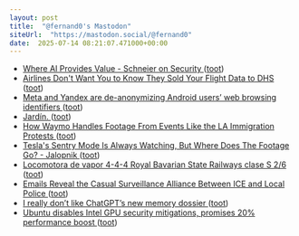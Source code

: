 ```yaml
---
layout: post
title:  "@fernand0's Mastodon"
siteUrl:  "https://mastodon.social/@fernand0"
date:  2025-07-14 08:21:07.471000+00:00
---
```

*  [Where AI Provides Value - Schneier on Security ](https://www.schneier.com/blog/archives/2025/06/where-ai-provides-value.htm) ([toot](https://mastodon.social/@fernand0/114850612344969859))
*  [Airlines Don't Want You to Know They Sold Your Flight Data to DHS ](https://www.404media.co/airlines-dont-want-you-to-know-they-sold-your-flight-data-to-dhs) ([toot](https://mastodon.social/@fernand0/114848914118412225))
*  [Meta and Yandex are de-anonymizing Android users’ web browsing identifiers ](https://arstechnica.com/security/2025/06/meta-and-yandex-are-de-anonymizing-android-users-web-browsing-identifiers) ([toot](https://mastodon.social/@fernand0/114847152860017988))
*  [Jardín. ](https://avecesunafoto.wordpress.com/2025/07/13/jardin) ([toot](https://mastodon.social/@fernand0/114847076003531918))
*  [How Waymo Handles Footage From Events Like the LA Immigration Protests ](https://www.wired.com/story/waymo-data-privacy-protests-los-angeles) ([toot](https://mastodon.social/@fernand0/114846911228122094))
*  [Tesla's Sentry Mode Is Always Watching, But Where Does The Footage Go? - Jalopnik ](https://www.jalopnik.com/1884887/tesla-sentry-mode-explained) ([toot](https://mastodon.social/@fernand0/114846709924823625))
*  [Locomotora de vapor 4-4-4 Royal Bavarian State Railways clase S 2/6 ](https://www.flickr.com/photos/fernand0/54636829930) ([toot](https://mastodon.social/@fernand0/114846647955835705))
*  [Emails Reveal the Casual Surveillance Alliance Between ICE and Local Police ](https://www.404media.co/emails-reveal-the-casual-surveillance-alliance-between-ice-and-local-police) ([toot](https://mastodon.social/@fernand0/114846296446979347))
*  [I really don’t like ChatGPT’s new memory dossier ](https://simonwillison.net/2025/May/21/chatgpt-new-memory) ([toot](https://mastodon.social/@fernand0/114845711299656361))
*  [Ubuntu disables Intel GPU security mitigations, promises 20% performance boost ](https://arstechnica.com/security/2025/06/ubuntu-disables-intel-gpu-security-mitigations-promises-20-performance-boost) ([toot](https://mastodon.social/@fernand0/114845419202403361))
